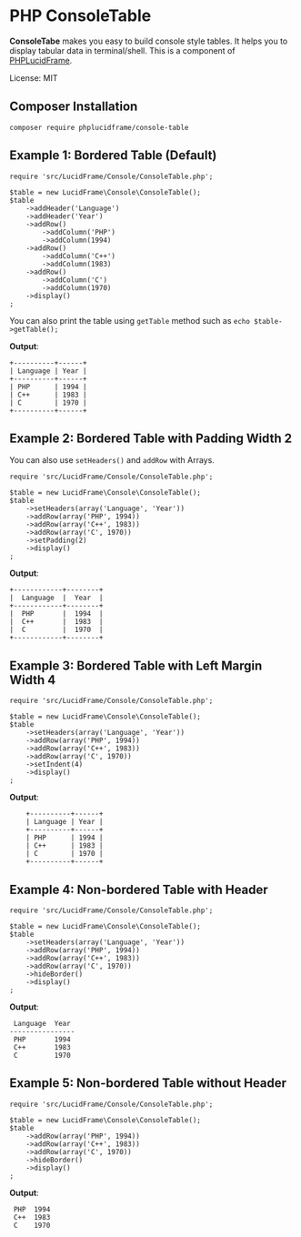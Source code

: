 # PHP ConsoleTable

**ConsoleTabe** makes you easy to build console style tables. It helps you to display tabular data in terminal/shell. This is a component of [PHPLucidFrame](https://github.com/phplucidframe/phplucidframe).

License: MIT

## Composer Installation

    composer require phplucidframe/console-table

## Example 1: Bordered Table (Default)

    require 'src/LucidFrame/Console/ConsoleTable.php';

    $table = new LucidFrame\Console\ConsoleTable();
    $table
        ->addHeader('Language')
        ->addHeader('Year')
        ->addRow()
            ->addColumn('PHP')
            ->addColumn(1994)
        ->addRow()
            ->addColumn('C++')
            ->addColumn(1983)
        ->addRow()
            ->addColumn('C')
            ->addColumn(1970)
        ->display()
    ;

You can also print the table using `getTable` method such as `echo $table->getTable();`

**Output**:

    +----------+------+
    | Language | Year |
    +----------+------+
    | PHP      | 1994 |
    | C++      | 1983 |
    | C        | 1970 |
    +----------+------+

## Example 2: Bordered Table with Padding Width 2

You can also use `setHeaders()` and `addRow` with Arrays.

    require 'src/LucidFrame/Console/ConsoleTable.php';

    $table = new LucidFrame\Console\ConsoleTable();
    $table
        ->setHeaders(array('Language', 'Year'))
        ->addRow(array('PHP', 1994))
        ->addRow(array('C++', 1983))
        ->addRow(array('C', 1970))
        ->setPadding(2)
        ->display()
    ;

**Output**:

    +------------+--------+
    |  Language  |  Year  |
    +------------+--------+
    |  PHP       |  1994  |
    |  C++       |  1983  |
    |  C         |  1970  |
    +------------+--------+

## Example 3: Bordered Table with Left Margin Width 4

    require 'src/LucidFrame/Console/ConsoleTable.php';

    $table = new LucidFrame\Console\ConsoleTable();
    $table
        ->setHeaders(array('Language', 'Year'))
        ->addRow(array('PHP', 1994))
        ->addRow(array('C++', 1983))
        ->addRow(array('C', 1970))
        ->setIndent(4)
        ->display()
    ;

**Output**:

        +----------+------+
        | Language | Year |
        +----------+------+
        | PHP      | 1994 |
        | C++      | 1983 |
        | C        | 1970 |
        +----------+------+

## Example 4: Non-bordered Table with Header

    require 'src/LucidFrame/Console/ConsoleTable.php';

    $table = new LucidFrame\Console\ConsoleTable();
    $table
        ->setHeaders(array('Language', 'Year'))
        ->addRow(array('PHP', 1994))
        ->addRow(array('C++', 1983))
        ->addRow(array('C', 1970))
        ->hideBorder()
        ->display()
    ;

**Output**:

     Language  Year
    ----------------
     PHP       1994
     C++       1983
     C         1970

## Example 5: Non-bordered Table without Header

    require 'src/LucidFrame/Console/ConsoleTable.php';

    $table = new LucidFrame\Console\ConsoleTable();
    $table
        ->addRow(array('PHP', 1994))
        ->addRow(array('C++', 1983))
        ->addRow(array('C', 1970))
        ->hideBorder()
        ->display()
    ;

**Output**:

     PHP  1994
     C++  1983
     C    1970

